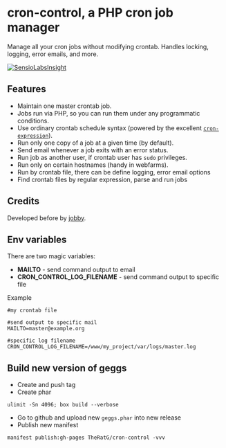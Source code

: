 # cron-control, a PHP cron job manager

Manage all your cron jobs without modifying crontab. Handles locking, logging, error emails, and more.

[![SensioLabsInsight](https://insight.sensiolabs.com/projects/3b83066e-a1b5-48ad-8359-cc6f3a62aa34/big.png)](https://insight.sensiolabs.com/projects/3b83066e-a1b5-48ad-8359-cc6f3a62aa34)

## Features

- Maintain one master crontab job.
- Jobs run via PHP, so you can run them under any programmatic conditions.
- Use ordinary crontab schedule syntax (powered by the excellent [`cron-expression`](<https://github.com/mtdowling/cron-expression>)).
- Run only one copy of a job at a given time (by default).
- Send email whenever a job exits with an error status. 
- Run job as another user, if crontab user has `sudo` privileges.
- Run only on certain hostnames (handy in webfarms).
- Run by crontab file, there can be define logging, error email options
- Find crontab files by regular expression, parse and run jobs

## Credits

Developed before by [jobby](<https://github.com/jobbyphp/jobby>).

## Env variables

There are two magic variables:

- **MAILTO** - send command output to email
- **CRON_CONTROL_LOG_FILENAME** - send command output to specific file

Example
```
#my crontab file

#send output to specific mail
MAILTO=master@example.org
 
#specific log filename
CRON_CONTROL_LOG_FILENAME=/www/my_project/var/logs/master.log
```

## Build new version of geggs

* Create and push tag
* Create phar 
```
ulimit -Sn 4096; box build --verbose
```
* Go to github and upload new `geggs.phar` into new release
* Publish new manifest
```
manifest publish:gh-pages TheRatG/cron-control -vvv
```
